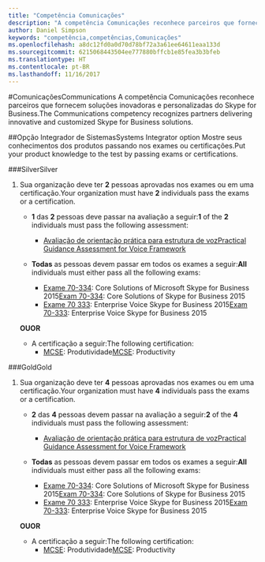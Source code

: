 ```yaml
---
title: "Competência Comunicações"
description: "A competência Comunicações reconhece parceiros que fornecem soluções inovadoras e personalizadas do Skype for Business."
author: Daniel Simpson
keywords: "competência,competências,Comunicações"
ms.openlocfilehash: a8dc12fd0a0d70d78bf72a3a61ee64611eaa133d
ms.sourcegitcommit: 6215068443504ee777880bffcb1e85fea3b3bfeb
ms.translationtype: HT
ms.contentlocale: pt-BR
ms.lasthandoff: 11/16/2017
---
```

#<a name="communications"></a><span data-ttu-id="91067-104">Comunicações</span><span class="sxs-lookup"><span data-stu-id="91067-104">Communications</span></span>
<span data-ttu-id="91067-105">A competência Comunicações reconhece parceiros que fornecem soluções inovadoras e personalizadas do Skype for Business.</span><span class="sxs-lookup"><span data-stu-id="91067-105">The Communications competency recognizes partners delivering innovative and customized Skype for Business solutions.</span></span>

##<a name="systems-integrator-option"></a><span data-ttu-id="91067-106">Opção Integrador de Sistemas</span><span class="sxs-lookup"><span data-stu-id="91067-106">Systems Integrator option</span></span>
<span data-ttu-id="91067-107">Mostre seus conhecimentos dos produtos passando nos exames ou certificações.</span><span class="sxs-lookup"><span data-stu-id="91067-107">Put your product knowledge to the test by passing exams or certifications.</span></span>
  
###<a name="silver"></a><span data-ttu-id="91067-108">Silver</span><span class="sxs-lookup"><span data-stu-id="91067-108">Silver</span></span>

1. <span data-ttu-id="91067-109">Sua organização deve ter **2** pessoas aprovadas nos exames ou em uma certificação.</span><span class="sxs-lookup"><span data-stu-id="91067-109">Your organization must have **2** individuals pass the exams or a certification.</span></span>

    - <span data-ttu-id="91067-110">**1** das **2** pessoas deve passar na avaliação a seguir:</span><span class="sxs-lookup"><span data-stu-id="91067-110">**1** of the **2** individuals must pass the following assessment:</span></span>
        - [<span data-ttu-id="91067-111">Avaliação de orientação prática para estrutura de voz</span><span class="sxs-lookup"><span data-stu-id="91067-111">Practical Guidance Assessment for Voice Framework</span></span>](https://partneruniversity.microsoft.com/?whr=uri:MicrosoftAccount&courseId=16802&scoId=g6fMfp80C_5406265419)

    - <span data-ttu-id="91067-112">**Todas** as pessoas devem passar em todos os exames a seguir:</span><span class="sxs-lookup"><span data-stu-id="91067-112">**All** individuals must either pass all the following exams:</span></span>
        - <span data-ttu-id="91067-113">[Exame 70-334](https://www.microsoft.com/en-us/learning/exam-70-334.aspx): Core Solutions of Microsoft Skype for Business 2015</span><span class="sxs-lookup"><span data-stu-id="91067-113">[Exam 70-334](https://www.microsoft.com/en-us/learning/exam-70-334.aspx): Core Solutions of Skype for Business 2015</span></span>
        - <span data-ttu-id="91067-114">[Exame 70 333](https://www.microsoft.com/en-us/learning/exam-70-333.aspx): Enterprise Voice Skype for Business 2015</span><span class="sxs-lookup"><span data-stu-id="91067-114">[Exam 70-333](https://www.microsoft.com/en-us/learning/exam-70-333.aspx): Enterprise Voice Skype for Business 2015</span></span>

    **<span data-ttu-id="91067-115">OU</span><span class="sxs-lookup"><span data-stu-id="91067-115">OR</span></span>**

    - <span data-ttu-id="91067-116">A certificação a seguir:</span><span class="sxs-lookup"><span data-stu-id="91067-116">The following certification:</span></span>
        - <span data-ttu-id="91067-117">[MCSE](https://www.microsoft.com/en-us/learning/mcse-productivity-certification.aspx): Produtividade</span><span class="sxs-lookup"><span data-stu-id="91067-117">[MCSE](https://www.microsoft.com/en-us/learning/mcse-productivity-certification.aspx): Productivity</span></span>

###<a name="gold"></a><span data-ttu-id="91067-118">Gold</span><span class="sxs-lookup"><span data-stu-id="91067-118">Gold</span></span>

1. <span data-ttu-id="91067-119">Sua organização deve ter **4** pessoas aprovadas nos exames ou em uma certificação.</span><span class="sxs-lookup"><span data-stu-id="91067-119">Your organization must have **4** individuals pass the exams or a certification.</span></span>

    - <span data-ttu-id="91067-120">**2** das **4** pessoas devem passar na avaliação a seguir:</span><span class="sxs-lookup"><span data-stu-id="91067-120">**2** of the **4** individuals must pass the following assessment:</span></span>
        - [<span data-ttu-id="91067-121">Avaliação de orientação prática para estrutura de voz</span><span class="sxs-lookup"><span data-stu-id="91067-121">Practical Guidance Assessment for Voice Framework</span></span>](https://partneruniversity.microsoft.com/?whr=uri:MicrosoftAccount&courseId=16802&scoId=g6fMfp80C_5406265419)

    - <span data-ttu-id="91067-122">**Todas** as pessoas devem passar em todos os exames a seguir:</span><span class="sxs-lookup"><span data-stu-id="91067-122">**All** individuals must either pass all the following exams:</span></span>
        - <span data-ttu-id="91067-123">[Exame 70-334](https://www.microsoft.com/en-us/learning/exam-70-334.aspx): Core Solutions of Microsoft Skype for Business 2015</span><span class="sxs-lookup"><span data-stu-id="91067-123">[Exam 70-334](https://www.microsoft.com/en-us/learning/exam-70-334.aspx): Core Solutions of Skype for Business 2015</span></span>
        - <span data-ttu-id="91067-124">[Exame 70 333](https://www.microsoft.com/en-us/learning/exam-70-333.aspx): Enterprise Voice Skype for Business 2015</span><span class="sxs-lookup"><span data-stu-id="91067-124">[Exam 70-333](https://www.microsoft.com/en-us/learning/exam-70-333.aspx): Enterprise Voice Skype for Business 2015</span></span>

    **<span data-ttu-id="91067-125">OU</span><span class="sxs-lookup"><span data-stu-id="91067-125">OR</span></span>**

    - <span data-ttu-id="91067-126">A certificação a seguir:</span><span class="sxs-lookup"><span data-stu-id="91067-126">The following certification:</span></span>
        - <span data-ttu-id="91067-127">[MCSE](https://www.microsoft.com/en-us/learning/mcse-productivity-certification.aspx): Produtividade</span><span class="sxs-lookup"><span data-stu-id="91067-127">[MCSE](https://www.microsoft.com/en-us/learning/mcse-productivity-certification.aspx): Productivity</span></span>



